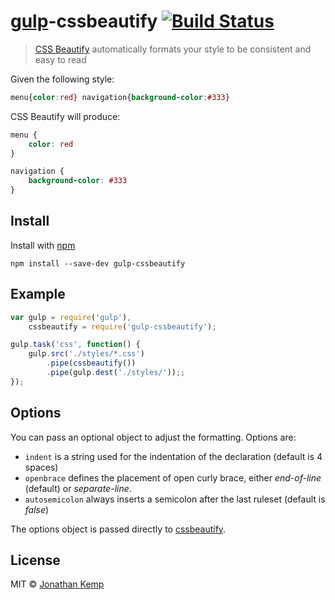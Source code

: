 # [gulp](https://github.com/wearefractal/gulp)-cssbeautify [![Build Status](https://travis-ci.org/jonkemp/gulp-cssbeautify.png?branch=master)](https://travis-ci.org/jonkemp/gulp-cssbeautify)

> [CSS Beautify](https://github.com/senchalabs/cssbeautify) automatically formats your style to be consistent and easy to read


Given the following style:

```css
menu{color:red} navigation{background-color:#333}
```

CSS Beautify will produce:

```css
menu {
    color: red
}

navigation {
    background-color: #333
}
```


## Install

Install with [npm](https://npmjs.org/package/gulp-cssbeautify)

```
npm install --save-dev gulp-cssbeautify
```


## Example

```js
var gulp = require('gulp'),
    cssbeautify = require('gulp-cssbeautify');

gulp.task('css', function() {
    gulp.src('./styles/*.css')
        .pipe(cssbeautify())
        .pipe(gulp.dest('./styles/'));;
});
```


## Options

You can pass an optional object to adjust the formatting. Options are:

  *  <code>indent</code> is a string used for the indentation of the declaration (default is 4 spaces)
  *  <code>openbrace</code> defines the placement of open curly brace, either *end-of-line* (default) or *separate-line*.
  *  <code>autosemicolon</code> always inserts a semicolon after the last ruleset (default is *false*)

The options object is passed directly to [cssbeautify](https://github.com/senchalabs/cssbeautify).


## License

MIT © [Jonathan Kemp](http://jonkemp.com)